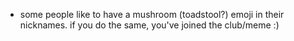 - some people like to have a mushroom (toadstool?) emoji in their nicknames. if you do the same, you've joined the club/meme :)